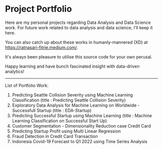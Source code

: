 # Project Portfolio

Here are my personal projects regarding Data Analysis and Data Science work. 
For future work related to data analysis and data science, I'll keep it here. 

You can also catch up about these works in humanly-mannered (XD) at https://ratnasari-fitrie.medium.com/. 

It's always been pleasure to utilise this source code for your own perusal. 

Happy learning and have bunch fascinated insight with data-driven analytics!

---

List of Portfolio Work:
1. Predicting Seattle Collision Severity using Machine Learning Classification (title : Predicting Seattle Collision Severity)
2. Exploratory Data Analysis for Machine Learning on Worldwide - Successfull Startup (title : EDA-Startup)
3. Predicting Successful Startup using Machine Learning (title : Machine Learning Classification on Successful Start Up)
4. Customer Segmentation - Dimensionality Reduction case Credit Card 
5. Predicting Startup Profit using Multi Linear Regression 
6. Fraud Detection in Credit Card Transaction
7. Indonesia Covid-19 Forecast to Q1 2022 using Time Series Analysis





